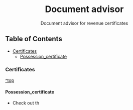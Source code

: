<h1 align="center">Document advisor</h1>

<p align="center">Document advisor for revenue certificates</p>

## Table of Contents
- [Certificates](#certificates)
    - [Possession_certificate](#Possession_certificate)
    
### Certificates
[^top](#table-of-contents)

#### Possession_certificate
- Check out th
